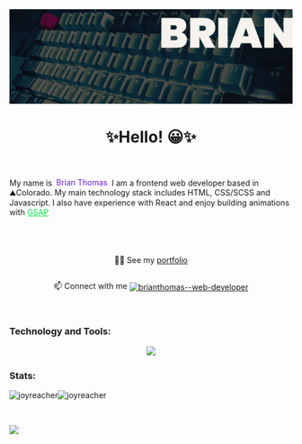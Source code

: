 <img src="./Banner.jpg"/>

<h1 align="center">✨Hello! 😀✨</h1>

<div style="margin:3.9em 0">
  <p>My name is <span style="color: #671bdf;background: white; padding:.01em .25em; border-radius:9px">Brian Thomas</span> I am a frontend web developer based in ⛰️Colorado. My main technology stack includes HTML, CSS/SCSS and Javascript. I also have experience with React and enjoy building animations with <a style="color: rgb(10, 228, 72);" href="https://gsap.com">GSAP</a> </p>
</div>


<div style="display:flex;align-items: center;flex-direction:column;margin:3em 0;">

  👨‍💻 See my [portfolio](https://www.brianthomas-develops.com/)
  
  📫 Connect with me <a href="https://linkedin.com/in/brianthomas--web-developer" target="blank"><img align="center" src="https://raw.githubusercontent.com/rahuldkjain/github-profile-readme-generator/master/src/images/icons/Social/linked-in-alt.svg" alt="brianthomas--web-developer" height="30" width="40" /></a>
  
</div>

<h3 align="left">Technology and Tools:</h3>

<p align="center">
  <a href="https://skillicons.dev">
    <img src="https://skillicons.dev/icons?i=html,css,js,sass,react,emotion,gatsby,jest,wordpress,xd" />
  </a>
</p>

<h3 align="left">Stats:</h3>

<div align="center" style="display:flex; max-width: 50%">
  <img align="left" src="https://github-readme-stats.vercel.app/api/top-langs?username=brian7homas&show_icons=true&locale=en&layout=compact" alt="joyreacher" />
  <img align="right" src="https://github-readme-stats.vercel.app/api?username=brian7homas&show_icons=true&locale=en" alt="joyreacher" />
</div>

<p>&nbsp;</p>

<a href="https://wakatime.com"><img src="https://wakatime.com/share/@018d3c29-62c7-4848-8599-04195f85528b/b0ffd186-3bb4-4387-8ee5-884835344a0e.png" /></a>

